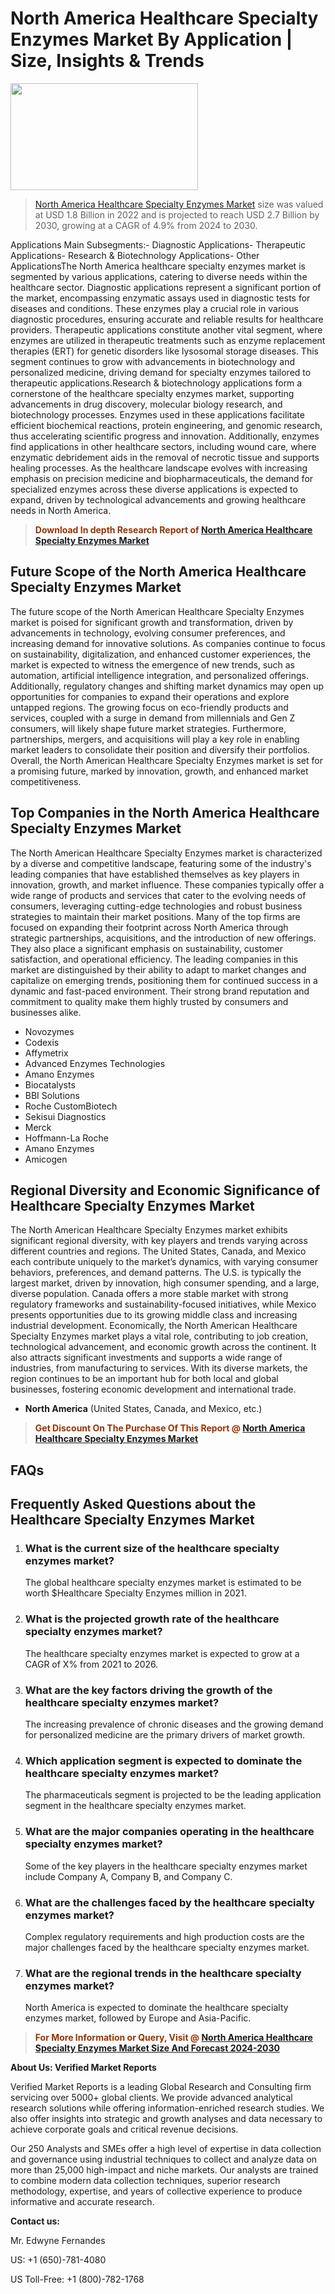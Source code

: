 <p><h1>North America Healthcare Specialty Enzymes Market By Application | Size, Insights & Trends</h1><p><img class="aligncenter size-medium wp-image-105565" src="https://ffe5etoiles.com/wp-content/uploads/2025/01/MST7-300x171.png" alt="" width="300" height="171" /></p><blockquote><p><a href="https://www.verifiedmarketreports.com/download-sample/?rid=569876&utm_source=Github-NA&utm_medium=358" target="_blank">North America Healthcare Specialty Enzymes Market</a> size was valued at USD 1.8 Billion in 2022 and is projected to reach USD 2.7 Billion by 2030, growing at a CAGR of 4.9% from 2024 to 2030.</p></blockquote>Applications Main Subsegments:- Diagnostic Applications- Therapeutic Applications- Research & Biotechnology Applications- Other ApplicationsThe North America healthcare specialty enzymes market is segmented by various applications, catering to diverse needs within the healthcare sector. Diagnostic applications represent a significant portion of the market, encompassing enzymatic assays used in diagnostic tests for diseases and conditions. These enzymes play a crucial role in various diagnostic procedures, ensuring accurate and reliable results for healthcare providers. Therapeutic applications constitute another vital segment, where enzymes are utilized in therapeutic treatments such as enzyme replacement therapies (ERT) for genetic disorders like lysosomal storage diseases. This segment continues to grow with advancements in biotechnology and personalized medicine, driving demand for specialty enzymes tailored to therapeutic applications.Research & biotechnology applications form a cornerstone of the healthcare specialty enzymes market, supporting advancements in drug discovery, molecular biology research, and biotechnology processes. Enzymes used in these applications facilitate efficient biochemical reactions, protein engineering, and genomic research, thus accelerating scientific progress and innovation. Additionally, enzymes find applications in other healthcare sectors, including wound care, where enzymatic debridement aids in the removal of necrotic tissue and supports healing processes. As the healthcare landscape evolves with increasing emphasis on precision medicine and biopharmaceuticals, the demand for specialized enzymes across these diverse applications is expected to expand, driven by technological advancements and growing healthcare needs in North America.</p><blockquote><p><span style="color: #993300;"><strong>Download In depth Research Report of <a href="https://www.verifiedmarketreports.com/download-sample/?rid=569876&utm_source=Github-NA&utm_medium=358">North America Healthcare Specialty Enzymes Market</a></strong></span></p></blockquote><h2>Future Scope of the North America Healthcare Specialty Enzymes Market</h2><p>The future scope of the North American Healthcare Specialty Enzymes market is poised for significant growth and transformation, driven by advancements in technology, evolving consumer preferences, and increasing demand for innovative solutions. As companies continue to focus on sustainability, digitalization, and enhanced customer experiences, the market is expected to witness the emergence of new trends, such as automation, artificial intelligence integration, and personalized offerings. Additionally, regulatory changes and shifting market dynamics may open up opportunities for companies to expand their operations and explore untapped regions. The growing focus on eco-friendly products and services, coupled with a surge in demand from millennials and Gen Z consumers, will likely shape future market strategies. Furthermore, partnerships, mergers, and acquisitions will play a key role in enabling market leaders to consolidate their position and diversify their portfolios. Overall, the North American Healthcare Specialty Enzymes market is set for a promising future, marked by innovation, growth, and enhanced market competitiveness.</p><h2>Top Companies in the North America Healthcare Specialty Enzymes Market</h2><p>The North American Healthcare Specialty Enzymes market is characterized by a diverse and competitive landscape, featuring some of the industry's leading companies that have established themselves as key players in innovation, growth, and market influence. These companies typically offer a wide range of products and services that cater to the evolving needs of consumers, leveraging cutting-edge technologies and robust business strategies to maintain their market positions. Many of the top firms are focused on expanding their footprint across North America through strategic partnerships, acquisitions, and the introduction of new offerings. They also place a significant emphasis on sustainability, customer satisfaction, and operational efficiency. The leading companies in this market are distinguished by their ability to adapt to market changes and capitalize on emerging trends, positioning them for continued success in a dynamic and fast-paced environment. Their strong brand reputation and commitment to quality make them highly trusted by consumers and businesses alike.</p><p><ul><li>Novozymes </li><li> Codexis </li><li> Affymetrix </li><li> Advanced Enzymes Technologies </li><li> Amano Enzymes </li><li> Biocatalysts </li><li> BBI Solutions </li><li> Roche CustomBiotech </li><li> Sekisui Diagnostics </li><li> Merck </li><li> Hoffmann-La Roche </li><li> Amano Enzymes </li><li> Amicogen</li></ul></p><h2>Regional Diversity and Economic Significance of Healthcare Specialty Enzymes Market</h2><p>The North American Healthcare Specialty Enzymes market exhibits significant regional diversity, with key players and trends varying across different countries and regions. The United States, Canada, and Mexico each contribute uniquely to the market’s dynamics, with varying consumer behaviors, preferences, and demand patterns. The U.S. is typically the largest market, driven by innovation, high consumer spending, and a large, diverse population. Canada offers a more stable market with strong regulatory frameworks and sustainability-focused initiatives, while Mexico presents opportunities due to its growing middle class and increasing industrial development. Economically, the North American Healthcare Specialty Enzymes market plays a vital role, contributing to job creation, technological advancement, and economic growth across the continent. It also attracts significant investments and supports a wide range of industries, from manufacturing to services. With its diverse markets, the region continues to be an important hub for both local and global businesses, fostering economic development and international trade.</p><ul> <li><strong>North America</strong> (United States, Canada, and Mexico, etc.)</li></ul><blockquote><p><span style="color: #993300;"><strong>Get Discount On The Purchase Of This Report @ <a href="https://www.verifiedmarketreports.com/ask-for-discount/?rid=569876&utm_source=Github-NA&utm_medium=358">North America Healthcare Specialty Enzymes Market</a></strong></span></p></blockquote><h2>FAQs</h2><p> <h2>Frequently Asked Questions about the Healthcare Specialty Enzymes Market</h1> <ol> <li> <h3>What is the current size of the healthcare specialty enzymes market?</div><div></h3> <p>The global healthcare specialty enzymes market is estimated to be worth $Healthcare Specialty Enzymes million in 2021.</p> </li> <li> <h3>What is the projected growth rate of the healthcare specialty enzymes market?</div><div></h3> <p>The healthcare specialty enzymes market is expected to grow at a CAGR of X% from 2021 to 2026.</p> </li> <li> <h3>What are the key factors driving the growth of the healthcare specialty enzymes market?</div><div></h3> <p>The increasing prevalence of chronic diseases and the growing demand for personalized medicine are the primary drivers of market growth.</p> </li> <li> <h3>Which application segment is expected to dominate the healthcare specialty enzymes market?</div><div></h3> <p>The pharmaceuticals segment is projected to be the leading application segment in the healthcare specialty enzymes market.</p> </li> <li> <h3>What are the major companies operating in the healthcare specialty enzymes market?</div><div></h3> <p>Some of the key players in the healthcare specialty enzymes market include Company A, Company B, and Company C.</p> </li> <li> <h3>What are the challenges faced by the healthcare specialty enzymes market?</div><div></h3> <p>Complex regulatory requirements and high production costs are the major challenges faced by the healthcare specialty enzymes market.</p> </li> <li> <h3>What are the regional trends in the healthcare specialty enzymes market?</div><div></h3> <p>North America is expected to dominate the healthcare specialty enzymes market, followed by Europe and Asia-Pacific.</p> </li> </ol></body></html></p><blockquote><p><span style="color: #993300;"><strong>For More Information or Query, Visit @ <a href="https://www.verifiedmarketreports.com/product/healthcare-specialty-enzymes-market-size-and-forecast/">North America Healthcare Specialty Enzymes Market Size And Forecast 2024-2030</a></strong></span></p></blockquote><p><strong>About Us: Verified Market Reports</strong></p><p>Verified Market Reports is a leading Global Research and Consulting firm servicing over 5000+ global clients. We provide advanced analytical research solutions while offering information-enriched research studies. We also offer insights into strategic and growth analyses and data necessary to achieve corporate goals and critical revenue decisions.</p><p>Our 250 Analysts and SMEs offer a high level of expertise in data collection and governance using industrial techniques to collect and analyze data on more than 25,000 high-impact and niche markets. Our analysts are trained to combine modern data collection techniques, superior research methodology, expertise, and years of collective experience to produce informative and accurate research.</p><p><strong>Contact us:</strong></p><p>Mr. Edwyne Fernandes</p><p>US: +1 (650)-781-4080</p><p>US Toll-Free: +1 (800)-782-1768</p>
